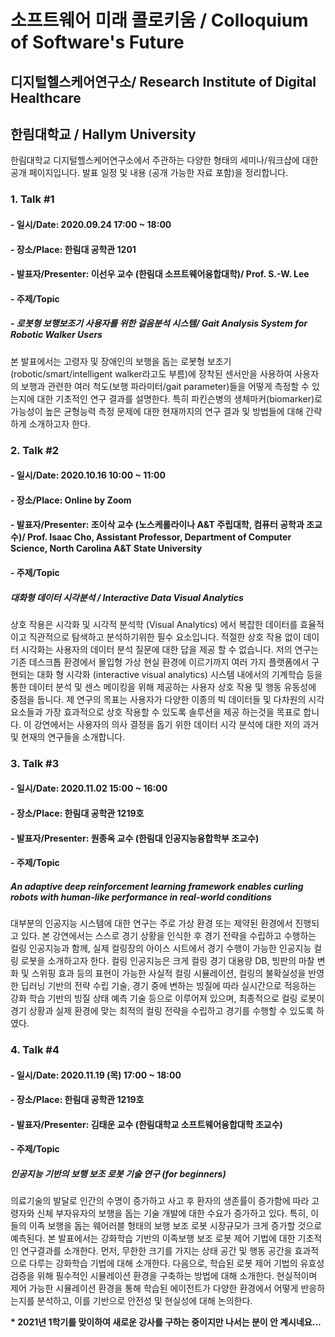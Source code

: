 # 소프트웨어 미래 콜로키움 / Colloquium of Software's Future
## 디지털헬스케어연구소/ Research Institute of Digital Healthcare
## 한림대학교 / Hallym University

한림대학교 디지털헬스케어연구소에서 주관하는 다양한 형태의 세미나/워크샵에 대한 공개 페이지입니다. 발표 일정 및 내용 (공개 가능한 자료 포함)을 정리합니다.

### 1. Talk #1
  #### - 일시/Date: 2020.09.24 17:00 ~ 18:00
  #### - 장소/Place: 한림대 공학관 1201
  #### - 발표자/Presenter: 이선우 교수 (한림대 소프트웨어융합대학)/ Prof. S.-W. Lee
  #### - 주제/Topic
   #####  - 로봇형 보행보조기 사용자를 위한 걸음분석 시스템/ Gait Analysis System for Robotic Walker Users
   본 발표에서는 고령자 및 장애인의 보행을 돕는 로봇형 보조기(robotic/smart/intelligent walker라고도 부름)에 장착된 센서만을 사용하여
   사용자의 보행과 관련한 여러 척도(보행 파라미터/gait parameter)들을 어떻게 측정할 수 있는지에 대한 기초적인 연구 결과를 설명한다.
   특히 파킨슨병의 생체마커(biomarker)로 가능성이 높은 균형능력 측정 문제에 대한 현재까지의 연구 결과 및 방법들에 대해 간략하게 소개하고자 한다.
   

### 2. Talk #2
  #### - 일시/Date: 2020.10.16 10:00 ~ 11:00
  #### - 장소/Place: Online by Zoom
  #### - 발표자/Presenter: 조이삭 교수 (노스케롤라이나 A&T 주립대학, 컴퓨터 공학과 조교수)/ Prof. Isaac Cho, Assistant Professor, Department of Computer Science, North Carolina A&amp;T State University
  #### - 주제/Topic
  ##### 대화형 데이터 시각분석 / Interactive Data Visual Analytics 
상호 작용은 시각화 및 시각적 분석학 (Visual Analytics) 에서 복잡한 데이터를 효율적이고 직관적으로 탐색하고 분석하기위한 필수 요소입니다. 적절한 상호 작용 없이 데이터 시각화는 사용자의 데이터 분석 질문에 대한 답을 제공 할 수 없습니다. 저의 연구는 기존 데스크톱 환경에서 몰입형 가상 현실 환경에 이르기까지 여러 가지 플랫폼에서 구현되는 대화 형 시각화 (interactive visual analytics) 시스템 내에서의 기계학습 등을 통한 데이터 분석 및 센스 메이킹을 위해 제공하는 사용자 상호 작용 및 행동 유동성에 중점을 둡니다. 제 연구의 목표는 사용자가 다양한 이종의 빅 데이터들 및 다차원의 시각 요소들과 가장 효과적으로 상호 작용할 수 있도록 솔루션을 제공 하는것을 목표로 합니다. 이 강연에서는 사용자의 의사 결정을 돕기 위한 데이터 시각 분석에 대한 저의 과거 및 현재의 연구들을 소개합니다.


### 3. Talk #3
  #### - 일시/Date: 2020.11.02 15:00 ~ 16:00
  #### - 장소/Place: 한림대 공학관 1219호
  #### - 발표자/Presenter: 원종옥 교수 (한림대 인공지능융합학부 조교수)
  #### - 주제/Topic
  #####  An adaptive deep reinforcement learning framework enables curling robots with human-like performance in real-world conditions
대부분의 인공지능 시스템에 대한 연구는 주로 가상 환경 또는 제약된 환경에서 진행되고 있다. 본 강연에서는 스스로 경기 상황을 인식한 후 경기 전략을 수립하고 수행하는 컬링 인공지능과 함께, 실제 컬링장의 아이스 시트에서 경기 수행이 가능한 인공지능 컬링 로봇을 소개하고자 한다. 컬링 인공지능은 크게 컬링 경기 대용량 DB, 빙판의 마찰 변화 및 스위핑 효과 등의 표현이 가능한 사실적 컬링 시뮬레이션, 컬링의 불확실성을 반영한 딥러닝 기반의 전략 수립 기술, 경기 중에 변하는 빙질에 따라 실시간으로 적응하는 강화 학습 기반의 빙질 상태 예측 기술 등으로 이루어져 있으며, 최종적으로 컬링 로봇이 경기 상황과 실제 환경에 맞는 최적의 컬링 전략을 수립하고 경기를 수행할 수 있도록 하였다.

### 4. Talk #4
  #### - 일시/Date: 2020.11.19 (목) 17:00 ~ 18:00
  #### - 장소/Place: 한림대 공학관 1219호
  #### - 발표자/Presenter: 김태운 교수 (한림대학교 소프트웨어융합대학 조교수)
  #### - 주제/Topic
  ##### 인공지능 기반의 보행 보조 로봇 기술 연구 (for beginners)
의료기술의 발달로 인간의 수명이 증가하고 사고 후 환자의 생존률이 증가함에 따라 고령자와 신체 부자유자의 보행을 돕는 기술 개발에 대한 수요가 증가하고 있다.
특히, 이들의 이족 보행을 돕는 웨어러블 형태의 보행 보조 로봇 시장규모가 크게 증가할 것으로 예측된다. 본 발표에서는 강화학습 기반의 이족보행 보조 로봇 제어 기법에 대한 기초적인 연구결과를 소개한다. 먼저, 무한한 크기를 가지는 상태 공간 및 행동 공간을 효과적으로 다루는 강화학습 기법에 대해 소개한다. 다음으로, 학습된 로봇 제어 기법의 유효성 검증을 위해 필수적인 시뮬레이션 환경을 구축하는 방법에 대해 소개한다. 현실적이며 제어 가능한 시뮬레이션 환경을 통해 학습된 에이전트가 다양한 환경에서 어떻게 반응하는지를 분석하고, 이를 기반으로 안전성 및 현실성에 대해 논의한다.


__* 2021년 1학기를 맞이하여 새로운 강사를 구하는 중이지만 나서는 분이 안 계시네요...__